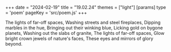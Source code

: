 +++
date = "2024-02-19"
title = "19.02.24"
themes = ["light"]
[params]
  type = 'poem'
  pageKey = 'src/poem.js'
+++

The lights of far-off spaces,
Washing streets and steel fireplaces,
Dipping marbles in the hue,
Bringing out their winking blue,
Licking gold on bygone planets,
Washing out the slabs of granite,
The lights of far-off spaces,
Glow bright crown jewels of nature's faces,
These eyes and mirrors of glory beyond.
